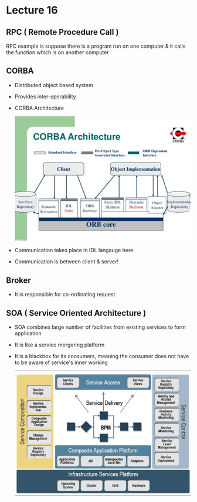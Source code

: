 # Lecture 16

## RPC ( Remote Procedure Call )

RPC example is suppose there is a program run on one computer & it calls the function which is on another computer

## CORBA

* Distributed object based system

* Provides inter-operability

* CORBA Architecture

  ![Img](./Images/CORBA.png)

* Communication takes place in IDL langauge here

* Communication is between client & server!

## Broker

* It is responsible for co-ordinating request

## SOA ( Service Oriented Architecture )

* SOA combines large number of facilities from existing services to form application

* It is like a service mergering platform

* It is a blackbox for its consumers, meaning the consumer does not have to be aware of service's inner working

  ![Img](./Images/SOA.png)
